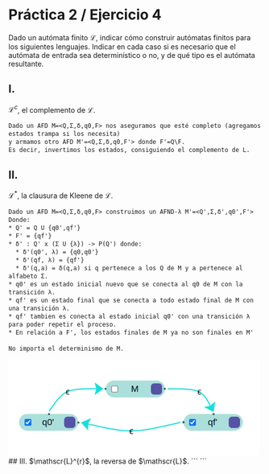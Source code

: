 # Práctica 2 / Ejercicio 4  
Dado un autómata finito $\mathscr{L}$, indicar cómo construir autómatas finitos para los siguientes lenguajes. Indicar en cada caso si es necesario que el autómata de entrada sea determinístico o no, y de qué tipo es el autómata resultante.  
## I. 
$\mathscr{L}^c$, el complemento de $\mathscr{L}$.  
```
Dado un AFD M=<Q,Σ,δ,q0,F> nos aseguramos que esté completo (agregamos estados trampa si los necesita)
y armamos otro AFD M'=<Q,Σ,δ,q0,F'> donde F'=Q\F.
Es decir, invertimos los estados, consiguiendo el complemento de L.
```
## II.  
$\mathscr{L}^{*}$, la clausura de Kleene de $\mathscr{L}$.  
```
Dado un AFD M=<Q,Σ,δ,q0,F> construimos un AFND-λ M'=<Q',Σ,δ',q0',F'>
Donde:
* Q' = Q U {q0',qf'}
* F' = {qf'}
* δ' : Q' x (Σ U {λ}) -> P(Q') donde:
  * δ'(q0', λ) = {q0,q0'} 
  * δ'(qf, λ) = {qf'}
  * δ'(q,a) = δ(q,a) si q pertenece a los Q de M y a pertenece al alfabeto Σ.
* q0' es un estado inicial nuevo que se conecta al q0 de M con la transición λ.
* qf' es un estado final que se conecta a todo estado final de M con una transición λ.
* qf' tambien es conecta al estado inicial q0' con una transición λ para poder repetir el proceso.
* En relación a F', los estados finales de M ya no son finales en M'

No importa el determinismo de M.
```
<img src="./Images/4ej2.png" style="width: 500px;">  
## III.  
$\mathscr{L}^{r}$, la reversa de $\mathscr{L}$.  
```
```
